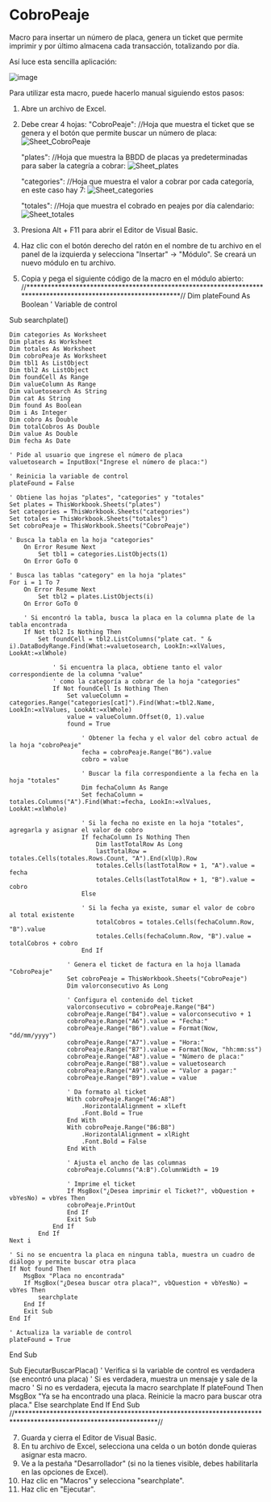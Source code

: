# CobroPeaje
Macro para insertar un número de placa, genera un ticket que permite imprimir y por último almacena cada transacción, totalizando por día.

Así luce esta sencilla aplicación:

![image](https://github.com/vjceballosj/CobroPeaje/assets/108242764/b0d66102-065e-4afa-8063-2b0788525d95)

Para utilizar esta macro, puede hacerlo manual siguiendo estos pasos:

1. Abre un archivo de Excel.
2. Debe crear 4 hojas:
   "CobroPeaje":
   //Hoja que muestra el ticket que se genera y el botón que permite buscar un número de placa:
   ![Sheet_CobroPeaje](https://github.com/vjceballosj/CobroPeaje/assets/108242764/3edad160-69be-48cf-b5cb-29b9eade3d86)

   "plates":
   //Hoja que muestra la BBDD de placas ya predeterminadas para saber la categría a cobrar:
   ![Sheet_plates](https://github.com/vjceballosj/CobroPeaje/assets/108242764/e408741f-bb89-43a2-b38e-319777690cfd)

   "categories":
   //Hoja que muestra el valor a cobrar por cada categoría, en este caso hay 7:
   ![Sheet_categories](https://github.com/vjceballosj/CobroPeaje/assets/108242764/67ad5c4e-ca76-4dae-bc56-b7f8deb46cde)

   "totales":
   //Hoja que muestra el cobrado en peajes por día calendario:
    ![Sheet_totales](https://github.com/vjceballosj/CobroPeaje/assets/108242764/d0f2f970-76c7-4867-a94e-96e412d36e3b)

3. Presiona Alt + F11 para abrir el Editor de Visual Basic.
4. Haz clic con el botón derecho del ratón en el nombre de tu archivo en el panel de la izquierda
   y selecciona "Insertar" -> "Módulo". Se creará un nuevo módulo en tu archivo.
5. Copia y pega el siguiente código de la macro en el módulo abierto:
//****************************************************************************************************************//
Dim plateFound As Boolean ' Variable de control

Sub searchplate()

    Dim categories As Worksheet
    Dim plates As Worksheet
    Dim totales As Worksheet
    Dim cobroPeaje As Worksheet
    Dim tbl1 As ListObject
    Dim tbl2 As ListObject
    Dim foundCell As Range
    Dim valueColumn As Range
    Dim valuetosearch As String
    Dim cat As String
    Dim found As Boolean
    Dim i As Integer
    Dim cobro As Double
    Dim totalCobros As Double
    Dim value As Double
    Dim fecha As Date

    ' Pide al usuario que ingrese el número de placa
    valuetosearch = InputBox("Ingrese el número de placa:")
    
    ' Reinicia la variable de control
    plateFound = False
    
    ' Obtiene las hojas "plates", "categories" y "totales"
    Set plates = ThisWorkbook.Sheets("plates")
    Set categories = ThisWorkbook.Sheets("categories")
    Set totales = ThisWorkbook.Sheets("totales")
    Set cobroPeaje = ThisWorkbook.Sheets("CobroPeaje")
    
    ' Busca la tabla en la hoja "categories"
        On Error Resume Next
            Set tbl1 = categories.ListObjects(1)
        On Error GoTo 0
        
    ' Busca las tablas "category" en la hoja "plates"
    For i = 1 To 7
        On Error Resume Next
            Set tbl2 = plates.ListObjects(i)
        On Error GoTo 0
    
        ' Si encontró la tabla, busca la placa en la columna plate de la tabla encontrada
        If Not tbl2 Is Nothing Then
            Set foundCell = tbl2.ListColumns("plate cat. " & i).DataBodyRange.Find(What:=valuetosearch, LookIn:=xlValues, LookAt:=xlWhole)
            
                ' Si encuentra la placa, obtiene tanto el valor correspondiente de la columna "value"
                ' como la categoría a cobrar de la hoja "categories"
                If Not foundCell Is Nothing Then
                    Set valueColumn = categories.Range("categories[cat]").Find(What:=tbl2.Name, LookIn:=xlValues, LookAt:=xlWhole)
                    value = valueColumn.Offset(0, 1).value
                    found = True
                
                        ' Obtener la fecha y el valor del cobro actual de la hoja "cobroPeaje"
                        fecha = cobroPeaje.Range("B6").value
                        cobro = value
        
                        ' Buscar la fila correspondiente a la fecha en la hoja "totales"
                        Dim fechaColumn As Range
                        Set fechaColumn = totales.Columns("A").Find(What:=fecha, LookIn:=xlValues, LookAt:=xlWhole)
        
                        ' Si la fecha no existe en la hoja "totales", agregarla y asignar el valor de cobro
                        If fechaColumn Is Nothing Then
                            Dim lastTotalRow As Long
                            lastTotalRow = totales.Cells(totales.Rows.Count, "A").End(xlUp).Row
                            totales.Cells(lastTotalRow + 1, "A").value = fecha
                            totales.Cells(lastTotalRow + 1, "B").value = cobro
                        Else
                        
                        ' Si la fecha ya existe, sumar el valor de cobro al total existente
                            totalCobros = totales.Cells(fechaColumn.Row, "B").value
                            totales.Cells(fechaColumn.Row, "B").value = totalCobros + cobro
                        End If
                        
                    ' Genera el ticket de factura en la hoja llamada "CobroPeaje"
                    Set cobroPeaje = ThisWorkbook.Sheets("CobroPeaje")
                    Dim valorconsecutivo As Long
                    
                    ' Configura el contenido del ticket
                    valorconsecutivo = cobroPeaje.Range("B4")
                    cobroPeaje.Range("B4").value = valorconsecutivo + 1
                    cobroPeaje.Range("A6").value = "Fecha:"
                    cobroPeaje.Range("B6").value = Format(Now, "dd/mm/yyyy")
                    cobroPeaje.Range("A7").value = "Hora:"
                    cobroPeaje.Range("B7").value = Format(Now, "hh:mm:ss")
                    cobroPeaje.Range("A8").value = "Número de placa:"
                    cobroPeaje.Range("B8").value = valuetosearch
                    cobroPeaje.Range("A9").value = "Valor a pagar:"
                    cobroPeaje.Range("B9").value = value
            
                    ' Da formato al ticket
                    With cobroPeaje.Range("A6:A8")
                        .HorizontalAlignment = xlLeft
                        .Font.Bold = True
                    End With
                    With cobroPeaje.Range("B6:B8")
                        .HorizontalAlignment = xlRight
                        .Font.Bold = False
                    End With
        
                    ' Ajusta el ancho de las columnas
                    cobroPeaje.Columns("A:B").ColumnWidth = 19
        
                    ' Imprime el ticket
                    If MsgBox("¿Desea imprimir el Ticket?", vbQuestion + vbYesNo) = vbYes Then
                    cobroPeaje.PrintOut
                    End If
                    Exit Sub
                End If
            End If
    Next i
        
    ' Si no se encuentra la placa en ninguna tabla, muestra un cuadro de diálogo y permite buscar otra placa
    If Not found Then
        MsgBox "Placa no encontrada"
        If MsgBox("¿Desea buscar otra placa?", vbQuestion + vbYesNo) = vbYes Then
            searchplate
        End If
        Exit Sub
    End If
    
    ' Actualiza la variable de control
    plateFound = True
    
End Sub

Sub EjecutarBuscarPlaca()
    ' Verifica si la variable de control es verdadera (se encontró una placa)
    ' Si es verdadera, muestra un mensaje y sale de la macro
    ' Si no es verdadera, ejecuta la macro searchplate
    If plateFound Then
        MsgBox "Ya se ha encontrado una placa. Reinicie la macro para buscar otra placa."
    Else
        searchplate
    End If
End Sub
//****************************************************************************************************************//

7. Guarda y cierra el Editor de Visual Basic.
8. En tu archivo de Excel, selecciona una celda o un botón donde quieras asignar esta macro.
9. Ve a la pestaña "Desarrollador" (si no la tienes visible, debes habilitarla en las opciones de Excel).
10. Haz clic en "Macros" y selecciona "searchplate".
11. Haz clic en "Ejecutar".
